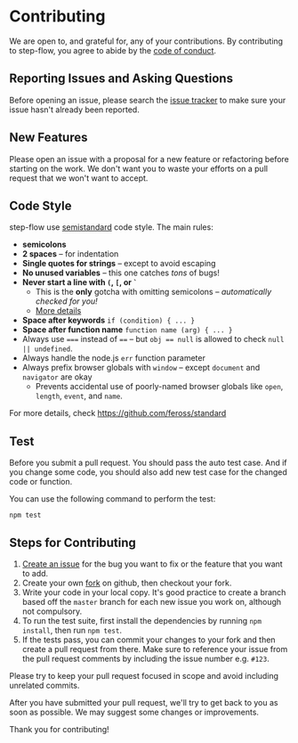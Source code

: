 # Contributing
We are open to, and grateful for, any of your contributions.  By contributing to step-flow, you agree to abide by the [code of conduct](https://github.com/zdying/step-flow/blob/master/CODE_OF_CONDUCT.md).

## Reporting Issues and Asking Questions
Before opening an issue, please search the [issue tracker](https://github.com/zdying/step-flow/issues) to make sure your issue hasn't already been reported.

## New Features
Please open an issue with a proposal for a new feature or refactoring before starting on the work. We don't want you to waste your efforts on a pull request that we won't want to accept.

## Code Style

step-flow use [semistandard](https://github.com/Flet/semistandard) code style. The main rules:

- **semicolons**
- **2 spaces** – for indentation
- **Single quotes for strings** – except to avoid escaping
- **No unused variables** – this one catches *tons* of bugs!
- **Never start a line with `(`, `[`, or `` ` ``**
  - This is the **only** gotcha with omitting semicolons – *automatically checked for you!*
  - [More details](https://github.com/feross/standard/blob/master/RULES.md#semicolons)
- **Space after keywords** `if (condition) { ... }`
- **Space after function name** `function name (arg) { ... }`
- Always use `===` instead of `==` – but `obj == null` is allowed to check `null || undefined`.
- Always handle the node.js `err` function parameter
- Always prefix browser globals with `window` – except `document` and `navigator` are okay
  - Prevents accidental use of poorly-named browser globals like `open`, `length`,
    `event`, and `name`.
    
For more details, check <https://github.com/feross/standard>

## Test

Before you submit a pull request. You should pass the auto test case. And if you change some code, you should also add new test case for the changed code or function.

You can use the following command to perform the test:

```
npm test
```

## Steps for Contributing
1. [Create an issue](https://github.com/zdying/step-flow/issues/new) for the bug you want to fix or the feature that you want to add.
2. Create your own [fork](https://github.com/zdying/step-flow) on github, then checkout your fork.
3. Write your code in your local copy. It's good practice to create a branch based off the `master` branch for each new issue you work on, although not compulsory.
4. To run the test suite, first install the dependencies by running `npm install`, then run `npm test`.
5. If the tests pass, you can commit your changes to your fork and then create a pull request from there. Make sure to reference your issue from the pull request comments by including the issue number e.g. `#123`.

Please try to keep your pull request focused in scope and avoid including unrelated commits.

After you have submitted your pull request, we'll try to get back to you as soon as possible. We may suggest some changes or improvements.

Thank you for contributing!


